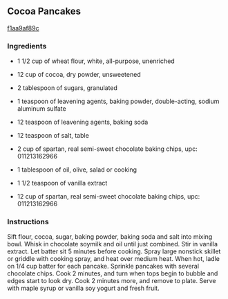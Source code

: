 ## Cocoa Pancakes

[f1aa9af89c](http://www.food.com/recipe/cocoa-pancakes-368705)

### Ingredients

 - 1 1/2 cup of wheat flour, white, all-purpose, unenriched

 - 12 cup of cocoa, dry powder, unsweetened

 - 2 tablespoon of sugars, granulated

 - 1 teaspoon of leavening agents, baking powder, double-acting, sodium aluminum sulfate

 - 12 teaspoon of leavening agents, baking soda

 - 12 teaspoon of salt, table

 - 2 cup of spartan, real semi-sweet chocolate baking chips, upc: 011213162966

 - 1 tablespoon of oil, olive, salad or cooking

 - 1 1/2 teaspoon of vanilla extract

 - 12 cup of spartan, real semi-sweet chocolate baking chips, upc: 011213162966

### Instructions

Sift flour, cocoa, sugar, baking powder, baking soda and salt into mixing bowl. Whisk in chocolate soymilk and oil until just combined. Stir in vanilla extract. Let batter sit 5 minutes before cooking. Spray large nonstick skillet or griddle with cooking spray, and heat over medium heat. When hot, ladle on 1/4 cup batter for each pancake. Sprinkle pancakes with several chocolate chips. Cook 2 minutes, and turn when tops begin to bubble and edges start to look dry. Cook 2 minutes more, and remove to plate. Serve with maple syrup or vanilla soy yogurt and fresh fruit.